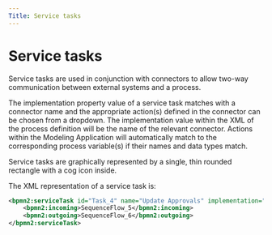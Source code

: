 ```yaml
---
Title: Service tasks
---
```


# Service tasks

Service tasks are used in conjunction with connectors to allow two-way communication between external systems and a process. 

The implementation property value of a service task matches with a connector name and the appropriate action(s) defined in the connector can be chosen from a dropdown. The implementation value within the XML of the process definition will be the name of the relevant connector. Actions within the Modeling Application will automatically match to the corresponding process variable(s) if their names and data types match.

Service tasks are graphically represented by a single, thin rounded rectangle with a cog icon inside. 

The XML representation of a service task is: 

```xml
<bpmn2:serviceTask id="Task_4" name="Update Approvals" implementation="updateApprovalConnector">
	<bpmn2:incoming>SequenceFlow_5</bpmn2:incoming>
	<bpmn2:outgoing>SequenceFlow_6</bpmn2:outgoing>
</bpmn2:serviceTask>
```
